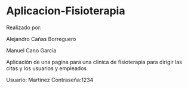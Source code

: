 # Aplicacion-Fisioterapia

Realizado por:

Alejandro Cañas Borreguero

Manuel Cano García


Aplicación de una pagina para una clinica de fisioterapia para dirigir las citas y los usuarios y empleados

Usuario: Martinez
Contraseña:1234
